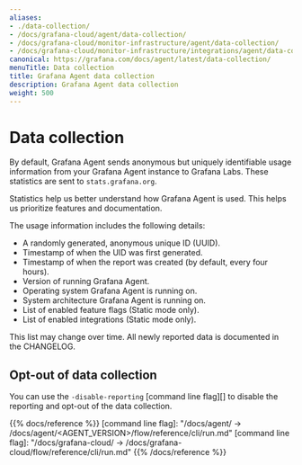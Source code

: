 ```yaml
---
aliases:
- ./data-collection/
- /docs/grafana-cloud/agent/data-collection/
- /docs/grafana-cloud/monitor-infrastructure/agent/data-collection/
- /docs/grafana-cloud/monitor-infrastructure/integrations/agent/data-collection/
canonical: https://grafana.com/docs/agent/latest/data-collection/
menuTitle: Data collection
title: Grafana Agent data collection
description: Grafana Agent data collection
weight: 500
---
```


# Data collection

By default, Grafana Agent sends anonymous but uniquely identifiable usage information from
your Grafana Agent instance to Grafana Labs. These statistics are sent to `stats.grafana.org`.

Statistics help us better understand how Grafana Agent is used. This helps us prioritize features and documentation.

The usage information includes the following details:

* A randomly generated, anonymous unique ID (UUID).
* Timestamp of when the UID was first generated.
* Timestamp of when the report was created (by default, every four hours).
* Version of running Grafana Agent.
* Operating system Grafana Agent is running on.
* System architecture Grafana Agent is running on.
* List of enabled feature flags (Static mode only).
* List of enabled integrations (Static mode only).

This list may change over time. All newly reported data is documented in the CHANGELOG.

## Opt-out of data collection

You can use the `-disable-reporting` [command line flag][] to disable the reporting and opt-out of the data collection.

{{% docs/reference %}}
[command line flag]: "/docs/agent/ -> /docs/agent/<AGENT_VERSION>/flow/reference/cli/run.md"
[command line flag]: "/docs/grafana-cloud/ -> /docs/grafana-cloud/flow/reference/cli/run.md"
{{% /docs/reference %}}